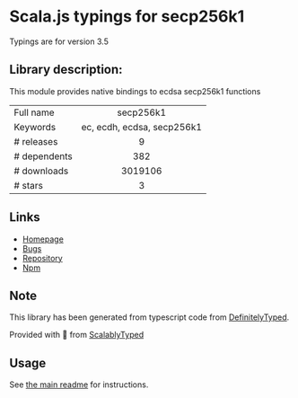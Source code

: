 
# Scala.js typings for secp256k1

Typings are for version 3.5

## Library description:
This module provides native bindings to ecdsa secp256k1 functions

|                    |                 |
| ------------------ | :-------------: |
| Full name          | secp256k1 |
| Keywords           | ec, ecdh, ecdsa, secp256k1 |
| # releases         | 9 |
| # dependents       | 382 |
| # downloads        | 3019106 |
| # stars            | 3 |

## Links
- [Homepage](https://github.com/cryptocoinjs/secp256k1-node#readme)
- [Bugs](https://github.com/cryptocoinjs/secp256k1-node/issues)
- [Repository](https://github.com/cryptocoinjs/secp256k1-node)
- [Npm](https://www.npmjs.com/package/secp256k1)
    


## Note
This library has been generated from typescript code from [DefinitelyTyped](https://definitelytyped.org).

Provided with :purple_heart: from [ScalablyTyped](https://github.com/oyvindberg/ScalablyTyped)

## Usage
See [the main readme](../../readme.md) for instructions.


